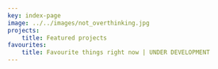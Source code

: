 ```yaml
---
key: index-page
image: ../../images/not_overthinking.jpg
projects:
    title: Featured projects
favourites: 
    title: Favourite things right now | UNDER DEVELOPMENT 
---
```

